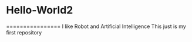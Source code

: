 # Hello-World2
================
I like Robot and Artificial Intelligence
This just is my first repository
